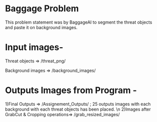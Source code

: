 # Baggage Problem  

This problem statement was by BaggageAI to segment the threat objects and paste it on background images. 

# Input images-  

Threat objects => /threat_png/     

Background images =>  /background_images/ 

# Outputs Images from Program - 

1)Final Outputs => /Assignement_Outputs/  ; 25 outputs images with each background with each threat objects has been placed. \n
2)Images after GrabCut & Cropping operations=> /grab_resized_images/ 
